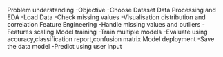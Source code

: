 Problem understanding -Objective -Choose Dataset Data Processing and EDA -Load Data -Check missing values -Visualisation distribution and correlation Feature Engineering -Handle missing values and outliers -Features scaling Model training -Train multiple models -Evaluate using accuracy,classification report,confusion matrix Model deployment -Save the data model -Predict using user input
